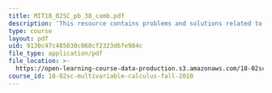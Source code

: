 ```yaml
---
title: MIT18_02SC_pb_38_comb.pdf
description: 'This resource contains problems and solutions related to work integrals. '
type: course
layout: pdf
uid: 9130c47c485030c068cf2323d6fe984c
file_type: application/pdf
file_location: >-
  https://open-learning-course-data-production.s3.amazonaws.com/18-02sc-multivariable-calculus-fall-2010/9130c47c485030c068cf2323d6fe984c_MIT18_02SC_pb_38_comb.pdf
course_id: 18-02sc-multivariable-calculus-fall-2010
---
```

